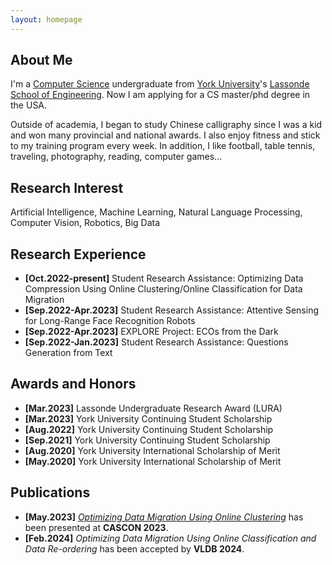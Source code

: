 ```yaml
---
layout: homepage
---
```


## About Me
I'm a <a href="https://lassonde.yorku.ca/academics/computer-science" target="_blank"> Computer Science</a> undergraduate from <a href="https://www.yorku.ca/" target="_blank"> York University</a>'s <a href="https://lassonde.yorku.ca/" target="_blank"> Lassonde School of Engineering</a>. Now I am applying for a CS master/phd degree in the USA.

Outside of academia, I began to study Chinese calligraphy since I was a kid and won many provincial and national awards. I also enjoy fitness and stick to my training program every week. In addition, I like football, table tennis, traveling, photography, reading, computer games...


## Research Interest
Artificial Intelligence, Machine Learning, Natural Language Processing, Computer Vision, Robotics, Big Data


## Research Experience
- **[Oct.2022-present]** Student Research Assistance: Optimizing Data Compression Using Online Clustering/Online Classification for Data Migration
- **[Sep.2022-Apr.2023]** Student Research Assistance: Attentive Sensing for Long-Range Face Recognition Robots
- **[Sep.2022-Apr.2023]** EXPLORE Project: ECOs from the Dark
- **[Sep.2022-Jan.2023]** Student Research Assistance: Questions Generation from Text


## Awards and Honors
- **[Mar.2023]** Lassonde Undergraduate Research Award (LURA)
- **[Mar.2023]** York University Continuing Student Scholarship
- **[Aug.2022]** York University Continuing Student Scholarship
- **[Sep.2021]** York University Continuing Student Scholarship
- **[Aug.2020]** York University International Scholarship of Merit
- **[May.2020]** York University International Scholarship of Merit



## Publications
- **[May.2023]** <a href="https://dl.acm.org/doi/abs/10.5555/3615924.3615944" target="_blank">*Optimizing Data Migration Using Online Clustering*</a> has been presented at **CASCON 2023**.
- **[Feb.2024]** *Optimizing Data Migration Using Online Classification and Data Re-ordering* has been accepted by **VLDB 2024**.
